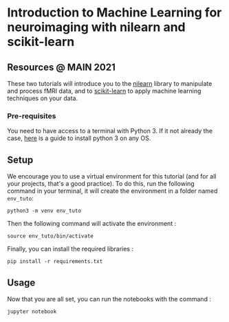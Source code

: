# Introduction to Machine Learning for neuroimaging with nilearn and scikit-learn
## Resources @ MAIN 2021

These two tutorials will introduce you to the [nilearn](https://nilearn.github.io/stable/index.html) library to manipulate and process fMRI data, and to [scikit-learn](https://scikit-learn.org/stable/) to apply machine learning techniques on your data.

### Pre-requisites

You need to have access to a terminal with Python 3. If it not already the case, [here](https://realpython.com/installing-python/#how-to-check-your-python-version-on-windows) is a guide to install
python 3 on any OS.

## Setup

We encourage you to use a virtual environment for this tutorial (and for all your projects, that's a good practice). To do this, run the following command in your terminal, it will create the
environment in a folder named `env_tuto`:
```
python3 -m venv env_tuto
```
Then the following command will activate the environment :
```
source env_tuto/bin/activate
```
Finally, you can install the required libraries :
```
pip install -r requirements.txt
```

## Usage

Now that you are all set, you can run the notebooks with the command :
```
jupyter notebook
```
